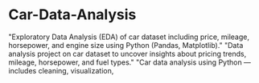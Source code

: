 # Car-Data-Analysis
"Exploratory Data Analysis (EDA) of car dataset including price, mileage, horsepower, and engine size using Python (Pandas, Matplotlib)."  "Data analysis project on car dataset to uncover insights about pricing trends, mileage, horsepower, and fuel types."  "Car data analysis using Python — includes cleaning, visualization, 
